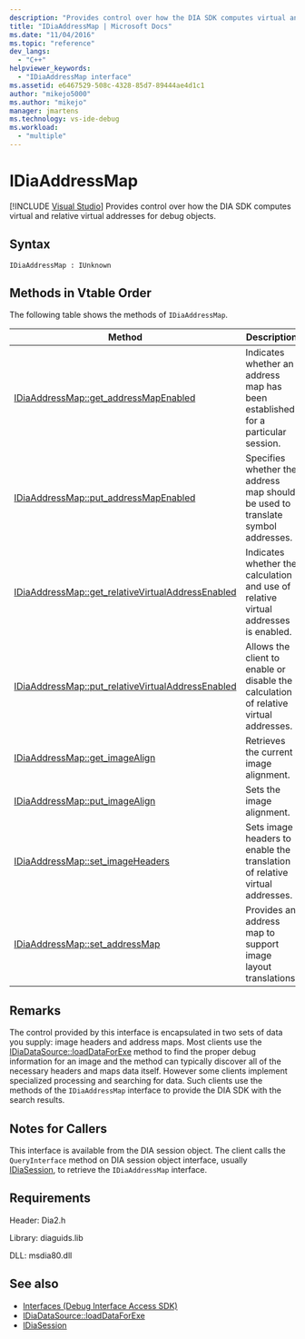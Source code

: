 ```yaml
---
description: "Provides control over how the DIA SDK computes virtual and relative virtual addresses for debug objects."
title: "IDiaAddressMap | Microsoft Docs"
ms.date: "11/04/2016"
ms.topic: "reference"
dev_langs:
  - "C++"
helpviewer_keywords:
  - "IDiaAddressMap interface"
ms.assetid: e6467529-508c-4328-85d7-89444ae4d1c1
author: "mikejo5000"
ms.author: "mikejo"
manager: jmartens
ms.technology: vs-ide-debug
ms.workload:
  - "multiple"
---
```

# IDiaAddressMap

 [!INCLUDE [Visual Studio](~/includes/applies-to-version/vs-not-mac.md)]
Provides control over how the DIA SDK computes virtual and relative virtual addresses for debug objects.

## Syntax

```
IDiaAddressMap : IUnknown
```

## Methods in Vtable Order
 The following table shows the methods of `IDiaAddressMap`.

|Method|Description|
|------------|-----------------|
|[IDiaAddressMap::get_addressMapEnabled](../../debugger/debug-interface-access/idiaaddressmap-get-addressmapenabled.md)|Indicates whether an address map has been established for a particular session.|
|[IDiaAddressMap::put_addressMapEnabled](../../debugger/debug-interface-access/idiaaddressmap-put-addressmapenabled.md)|Specifies whether the address map should be used to translate symbol addresses.|
|[IDiaAddressMap::get_relativeVirtualAddressEnabled](../../debugger/debug-interface-access/idiaaddressmap-get-relativevirtualaddressenabled.md)|Indicates whether the calculation and use of relative virtual addresses is enabled.|
|[IDiaAddressMap::put_relativeVirtualAddressEnabled](../../debugger/debug-interface-access/idiaaddressmap-put-relativevirtualaddressenabled.md)|Allows the client to enable or disable the calculation of relative virtual addresses.|
|[IDiaAddressMap::get_imageAlign](../../debugger/debug-interface-access/idiaaddressmap-get-imagealign.md)|Retrieves the current image alignment.|
|[IDiaAddressMap::put_imageAlign](../../debugger/debug-interface-access/idiaaddressmap-put-imagealign.md)|Sets the image alignment.|
|[IDiaAddressMap::set_imageHeaders](../../debugger/debug-interface-access/idiaaddressmap-set-imageheaders.md)|Sets image headers to enable the translation of relative virtual addresses.|
|[IDiaAddressMap::set_addressMap](../../debugger/debug-interface-access/idiaaddressmap-set-addressmap.md)|Provides an address map to support image layout translations.|

## Remarks
 The control provided by this interface is encapsulated in two sets of data you supply: image headers and address maps. Most clients use the [IDiaDataSource::loadDataForExe](../../debugger/debug-interface-access/idiadatasource-loaddataforexe.md) method to find the proper debug information for an image and the method can typically discover all of the necessary headers and maps data itself. However some clients implement specialized processing and searching for data. Such clients use the methods of the `IDiaAddressMap` interface to provide the DIA SDK with the search results.

## Notes for Callers
 This interface is available from the DIA session object. The client calls the `QueryInterface` method on DIA session object interface, usually [IDiaSession](../../debugger/debug-interface-access/idiasession.md), to retrieve the `IDiaAddressMap` interface.

## Requirements
 Header: Dia2.h

 Library: diaguids.lib

 DLL: msdia80.dll

## See also
- [Interfaces (Debug Interface Access SDK)](../../debugger/debug-interface-access/interfaces-debug-interface-access-sdk.md)
- [IDiaDataSource::loadDataForExe](../../debugger/debug-interface-access/idiadatasource-loaddataforexe.md)
- [IDiaSession](../../debugger/debug-interface-access/idiasession.md)
